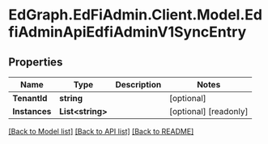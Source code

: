 # EdGraph.EdFiAdmin.Client.Model.EdfiAdminApiEdfiAdminV1SyncEntry

## Properties

Name | Type | Description | Notes
------------ | ------------- | ------------- | -------------
**TenantId** | **string** |  | [optional] 
**Instances** | **List&lt;string&gt;** |  | [optional] [readonly] 

[[Back to Model list]](../README.md#documentation-for-models) [[Back to API list]](../README.md#documentation-for-api-endpoints) [[Back to README]](../README.md)

